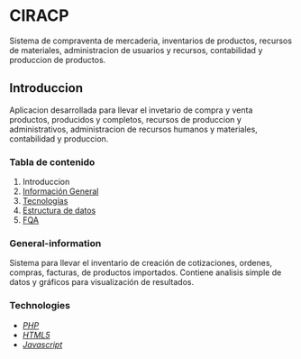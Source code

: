 # CIRACP

Sistema de compraventa de mercaderia, inventarios de productos, recursos de materiales, administracion de usuarios y recursos, contabilidad y produccion de productos.

## Introduccion

Aplicacion desarrollada para llevar el invetario de compra y venta productos, producidos y completos, recursos de produccion y administrativos, administracion de recursos humanos y materiales, contabilidad y produccion.

### Tabla de contenido

1. Introduccion
2. [Información General](#general-information)
3. [Tecnologías](#technologies)
4. [Estructura de datos](#data-structure)
5. [FQA](#fqas)

### General-information

Sistema para llevar el inventario de creación de cotizaciones, ordenes, compras, facturas, de productos importados.
Contiene analisis simple de datos y gráficos para visualización de resultados.

### Technologies

- *[PHP](http://www.php.com)*
- *[HTML5](http://ww3.school.com)*
- *[Javascript](http://www.javascript.com)*
